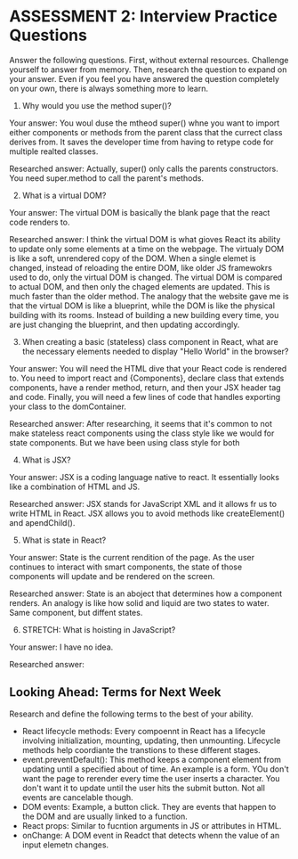 # ASSESSMENT 2: Interview Practice Questions

Answer the following questions. First, without external resources. Challenge yourself to answer from memory. Then, research the question to expand on your answer. Even if you feel you have answered the question completely on your own, there is always something more to learn.

1. Why would you use the method super()?

  Your answer: You woul duse the mtheod super() whne you want to import either components or methods from the parent class that the currect class derives from. It saves the developer time from having to retype code for multiple realted classes.

  Researched answer: Actually, super() only calls the parents constructors. You need super.method to call the parent's methods.



2. What is a virtual DOM?

  Your answer: The virtual DOM is basically the blank page that the react code renders to.

  Researched answer: I think the virtual DOM is what gioves React its ability to update only some elements at a time on the webpage. The virtualy DOM is like a soft, unrendered copy of the DOM. When a single elemet is changed, instead of reloading the entire DOM, like older JS framewokrs used to do, only the virtual DOM is changed. The virtual DOM is compared to actual DOM, and then only the chaged elements are updated. This is much faster than the older method. The analogy that the website gave me is that the virtual DOM is like a blueprint, while the DOM is like the physical building with its rooms. Instead of building a new building every time, you are just changing the blueprint, and then updating accordingly.



3. When creating a basic (stateless) class component in React, what are the necessary elements needed to display "Hello World" in the browser?

  Your answer: You will need the HTML dive that your React code is rendered to. You need to import react and {Components}, declare class that extends components, have a render method, return, and then your JSX header tag and code. Finally, you will need a few lines of code that handles exporting your class to the domContainer. 

  Researched answer: After researching, it seems that it's common to not make stateless react components using the class style like we would for state components. But we have been using class style for both



4. What is JSX?

  Your answer: JSX is a coding language native to react. It essentially looks like a combination of HTML and JS.

  Researched answer: JSX stands for JavaScript XML and it allows fr us to write HTML in React. JSX allows you to avoid methods like createElement() and apendChild().



5. What is state in React?

  Your answer: State is the current rendition of the page. As the user continues to interact with smart components, the state of those components will update and be rendered on the screen.

  Researched answer: State is an aboject that determines how a component renders. An analogy is like how solid and liquid are two states to water. Same component, but diffent states.



6. STRETCH: What is hoisting in JavaScript?

  Your answer: I have no idea.

  Researched answer:



## Looking Ahead: Terms for Next Week

Research and define the following terms to the best of your ability.

- React lifecycle methods: Every compoennt in React has a lifecycle involving initialization, mounting, updating, then unmounting. Lifecycle methods help coordiante the transtions to these different stages.
- event.preventDefault(): This method keeps a component element from updating until a specified about of time. An example is a form. YOu don't want the page to rerender every time the user inserts a character. You don't want it to update until the user hits the submit button. Not all events are cancelable though. 
- DOM events: Example, a button click. They are events that happen to the DOM and are usually linked to a function. 
- React props: Similar to fucntion arguments in JS or attributes in HTML. 
- onChange: A DOM event in Readct that detects whenn the value of an input elemetn changes.
